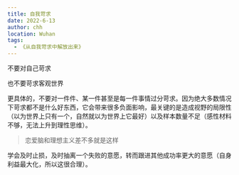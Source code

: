 ```yaml
---
title: 自我苛求
date: 2022-6-13
author: chh
location: Wuhan
tags:
  - 《从自我苛求中解放出来》
---
```


不要对自己苛求

也不要苛求客观世界

更具体的，不要对一件件、某一件甚至是每一件事情过分苛求。因为绝大多数情况下苛求都不是什么好东西，它会带来很多负面影响，最关键的是造成视野的局限性（以为世界上只有一个，自然就以为世界上它最好）以及样本数量不足（感性材料不够，无法上升到理性思维）。

> 恋爱脑和理想主义差不多就是这样

学会及时止损，及时抽离一个失败的意愿，转而跟进其他成功率更大的意愿（自身利益最大化，所以这很合理）。

